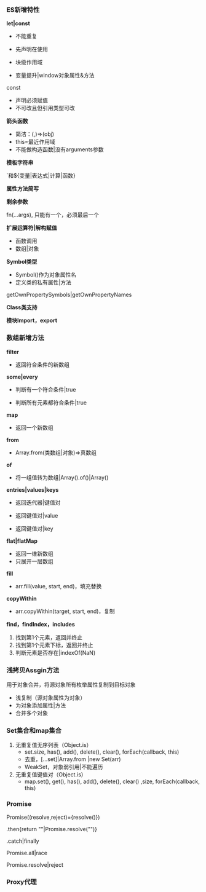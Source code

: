 ### ES新增特性

**let|const**

- 不能重复
- 先声明在使用
- 块级作用域


- 变量提升|window对象属性&方法

const

- 声明必须赋值
- 不可改且但引用类型可改

**箭头函数**

- 简洁：(,)=>(obj)
- this=最近作用域
- 不能做构造函数|没有arguments参数

**模板字符串**

`和${变量|表达式|计算|函数}

**属性方法简写**

**剩余参数**

fn(...args), 只能有一个，必须最后一个

**扩展运算符|解构赋值**

- 函数调用
- 数组|对象

**Symbol类型**

- Symbol()作为对象属性名
- 定义类的私有属性|方法

getOwnPropertySymbols|getOwnPropertyNames

**Class类支持**

**模块Import，export**

### 数组新增方法

**filter**

- 返回符合条件的新数组

**some|every**

- 判断有一个符合条件|true

- 判断所有元素都符合条件|true

**map**

- 返回一个新数组

**from**

- Array.from(类数组|对象)=>真数组

**of**

- 将一组值转为数组|Array().of()|Array()

**entries|values|keys**

- 返回迭代器|键值对

- 返回键值对|value

- 返回键值对|key

**flat|flatMap**

- 返回一维新数组
- 只展开一层数组

**fill**

- arr.fill(value, start, end)，填充替换

**copyWithin**

- arr.copyWithin(target, start, end)，复制

**find，findIndex，includes**

1. 找到第1个元素，返回并终止
2. 找到第1个元素下标，返回并终止
3. 判断元素是否存在|indexOf(NaN)

### 浅拷贝Assgin方法

用于对象合并，将源对象所有枚举属性复制到目标对象

- 浅复制（源对象属性为对象）
- 为对象添加属性|方法
- 合并多个对象

### Set集合和map集合

1. 无重复值无序列表（Object.is）
   - set.size, has(), add(), delete(), clear(), forEach(callback, this)
   - 去重，[...set]|Array.from |new Set(arr)
   - WeakSet，对象弱引用|不能遍历
2. 无重复值键值对（Object.is）
   - map.set(), get(), has(), add(), delete(), clear() ,size, forEach(callback, this)

### Promise

Promise((resolve,reject)={resolve()})

.then{return ""|Promise.resolve("")}

.catch|finally

Promise.all|race

Promise.resolve|reject

### Proxy代理
